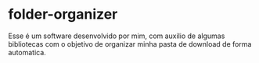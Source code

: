 # folder-organizer
Esse é um software desenvolvido por mim, com auxilio de algumas bibliotecas com o objetivo de organizar minha pasta de download de forma automatica.
